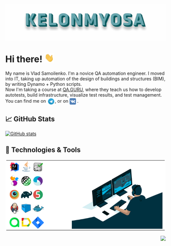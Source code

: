 <img align="center" title="Header" alt="KELONMYOSA" src="assets/Header.gif" />

# Hi there! <img src="assets/wave.gif" width="30px">

My name is Vlad Samoilenko. I'm a novice QA automation engineer. I moved into IT, taking up automation of the design of
buildings and structures (BIM), by writing Dynamo + Python scripts.   
Now I'm taking a course at [QA.GURU](https://qa.guru), where they teach us how to develop autotests, build
infrastructure, visualize test results, and test management.  
You can find me on [<img src="assets/Telegram.svg" height="24px" align="center">](https://t.me/KELONMYOSA), or
on [<img src="https://github.com/KELONMYOSA/KELONMYOSA/blob/main/assets/vk.svg" height="20px" align="center">](https://vk.com/kelonmyosa)
.

## &#x1f4c8; GitHub Stats

[![GitHub stats](https://github-readme-stats.vercel.app/api?username=KELONMYOSA&show_icons=true&theme=vue)](https://github.com/anuraghazra/github-readme-stats)

## 🔧 Technologies & Tools

<table bordercolor="white" bgcolor="white">
    <tr>
        <td>
            <img width="20%" align="left" title="IntelliJ IDEA" src="assets/Intelij_IDEA.svg">
            <img width="20%" align="left" title="Java" src="assets/Java.svg">
            <img width="20%" align="left" title="Selenium" src="assets/Selenium.svg">
        </td>
        <td rowspan="5" width="60%">
            <img align="right" alt="GIF" src="assets/code.gif">
        </td>
    </tr>
    <tr>
        <td>
            <img width="20%" align="left" title="Selenide" src="assets/selenide-logo.svg ">
            <img width="20%" align="left" title="Rest-Assured" src="assets/RESTAssured.svg">
            <img width="20%" align="left" title="Appium" src="assets/Appium.svg">
        </td>
    </tr>
    <tr>
        <td>
            <img width="20%" align="left" title="Browserstack" src="assets/Browserstack.svg">
            <img width="20%" align="left" title="Gradle" src="assets/Gradle.svg">
            <img width="20%" align="left" title="JUnit5" src="assets/junit5.svg">              
        </td>
    </tr>
    <tr>
        <td>
            <img width="20%" align="left" title="Jenkins" src="assets/Jenkins.svg">
            <img width="20%" align="left" title="Selenoid" src="assets/selenoid.svg">
            <img width="20%" align="left" title="Docker" src="assets/Docker.svg">
        </td>
    </tr>
    <tr>
        <td>
            <img width="20%" align="left" title="Allure TestOps" src="assets/allureTestOPS.svg">
            <img width="20%" align="left" title="Allure Report" src="assets/allureReport.svg">
            <img width="20%" align="left" title="Jira" src="assets/Jira.svg">          
        </td>
    </tr>
</table>
<img align="right" src="https://komarev.com/ghpvc/?username=KELONMYOSA&color=003140">